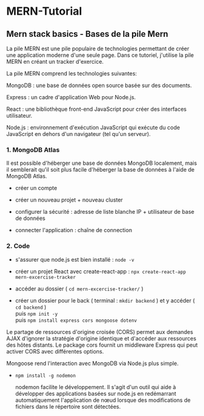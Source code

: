 # MERN-Tutorial

## Mern stack basics - Bases de la pile Mern 

La pile MERN est une pile populaire de technologies permettant de créer une application moderne d'une seule page. Dans ce tutoriel, j'utilise la pile MERN en créant un tracker d'exercice.  

La pile MERN comprend les technologies suivantes:  

MongoDB : une base de données open source basée sur des documents.  

Express : un cadre d'application Web pour Node.js.  

React : une bibliothèque front-end JavaScript pour créer des interfaces utilisateur.  

Node.js : environnement d'exécution JavaScript qui exécute du code JavaScript en dehors d'un navigateur (tel qu'un serveur).  


### 1. MongoDB Atlas

Il est possible d'héberger une base de données MongoDB localement, 
mais il semblerait qu'il soit plus facile d'héberger la base de données à l'aide de MongoDB Atlas.

- créer un compte  

- créer un nouveau projet + nouveau cluster  

- configurer la sécurité : adresse de liste blanche IP + utilisateur de base de données  

- connecter l'application : chaîne de connection  
  

### 2. Code

- s'assurer que node.js est bien installé : `node -v`  

- créer un projet React avec create-react-app : `npx create-react-app mern-excercise-tracker`

- accéder au dossier ( `cd mern-excercise-tracker/` ) 

- créer un dossier pour le back ( terminal : `mkdir backend` ) et y accéder ( `cd backend` )   
puis `npm init -y`  
puis `npm install express cors mongoose dotenv`
  
Le partage de ressources d'origine croisée (CORS) permet aux demandes AJAX d'ignorer la stratégie d'origine identique et d'accéder aux ressources des hôtes distants. Le package cors fournit un middleware Express qui peut activer CORS avec différentes options. 

Mongoose rend l'interaction avec MongoDB via Node.js plus simple.  

- `npm install -g nodemon`  
  
  nodemon facilite le développement. Il s'agit d'un outil qui aide à développer des applications basées sur node.js en redémarrant automatiquement l'application de nœud lorsque des modifications de fichiers dans le répertoire sont détectées.